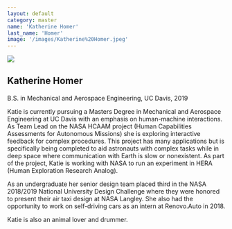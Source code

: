 ```yaml
---
layout: default
category: master
name: 'Katherine Homer'
last_name: 'Homer'
image: '/images/Katherine%20Homer.jpeg'
---
```


<img src="{{ page.image }}">

<h2 class="team-title">Katherine Homer</h2>
<h4 class="team-position"></h4>

<p>B.S. in Mechanical and Aerospace Engineering, UC Davis, 2019</p>

<p>Katie is currently pursuing a Masters Degree in Mechanical and Aerospace Engineering at UC Davis with an emphasis on human-machine interactions. As Team Lead on the NASA HCAAM project (Human Capabilities Assessments for Autonomous Missions) she is exploring interactive feedback for complex procedures. This project has many applications but is specifically being completed to aid astronauts with complex tasks while in deep space where communication with Earth is slow or nonexistent. As part of the project, Katie is working with NASA to run an experiment in HERA (Human Exploration Research Analog).</p>
<p>As an undergraduate her senior design team placed third in the NASA 2018/2019 National University Design Challenge where they were honored to present their air taxi design at NASA Langley. She also had the opportunity to work on self-driving cars as an intern at Renovo.Auto in 2018.</p>
<p>Katie is also an animal lover and drummer.</p>
<ul class="team-member-other-info"></ul>
